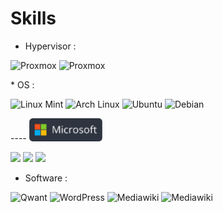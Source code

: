 

# Skills

* Hypervisor :
<p>
<img alt="Proxmox" src="https://img.shields.io/badge/-Proxmox-E57000?style=flat&logo=Proxmox&logoColor=white" />
<img alt="Proxmox" src="https://img.shields.io/badge/-HyperV-00aef0?style=flat&logo=Windows&logoColor=white" />
</p>
* OS :
<p>
<img alt="Linux Mint" src="https://img.shields.io/badge/-Linux Mint-87CF3E?style=flat&logo=linuxmint&logoColor=white"/>
<img alt="Arch Linux" src="https://img.shields.io/badge/-Arch Linux-1793D1?style=flat&logo=archlinux&logoColor=white"/>
<img alt="Ubuntu" src="https://img.shields.io/badge/-Ubuntu-E95420?style=flat&logo=ubuntu&logoColor=white"/>
<img alt="Debian" src="https://img.shields.io/badge/-Debian-F53897?style=flat&logo=debian&logoColor=white"/>
</p>
----

<img src="img/MS_Logo.png" alt="MS_Logo"  width="117" height="37"/>

<p>
    <img src="https://img.shields.io/badge/Windows%207-003399?style=flat&logo=windowsxp&logoColor=white"/>
    <img src="https://img.shields.io/badge/Windows%2010-%230079d5.svg?style=flat&logo=Windows%2011&logoColor=white"/>
    <img src="https://img.shields.io/badge/Windows%2011-%230079d5.svg?style=flat&logo=Windows%2011&logoColor=white"/>
</p>



* Software :

![Qwant](https://img.shields.io/badge/-Qwant%20user-5c97ff?style=flat&logo=Qwant&logoColor=white)
![WordPress](https://img.shields.io/badge/WordPress-%23117AC9.svg?style=flat&logo=WordPress&logoColor=white)
![Mediawiki](https://img.shields.io/badge/-Mediawiki%20user-000000?style=flat&logo=wikipedia&logoColor=white)
![Mediawiki](https://img.shields.io/badge/-i3wm%20user%20-405f83?style=flat&logo=i3&logoColor=white)
